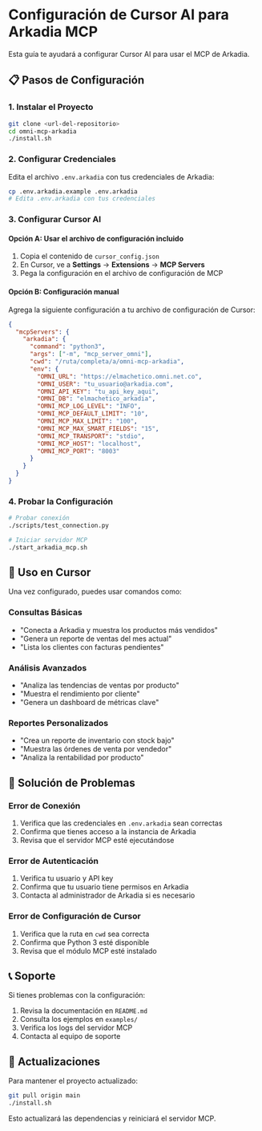 # Configuración de Cursor AI para Arkadia MCP

Esta guía te ayudará a configurar Cursor AI para usar el MCP de Arkadia.

## 📋 Pasos de Configuración

### 1. Instalar el Proyecto

```bash
git clone <url-del-repositorio>
cd omni-mcp-arkadia
./install.sh
```

### 2. Configurar Credenciales

Edita el archivo `.env.arkadia` con tus credenciales de Arkadia:

```bash
cp .env.arkadia.example .env.arkadia
# Edita .env.arkadia con tus credenciales
```

### 3. Configurar Cursor AI

#### Opción A: Usar el archivo de configuración incluido

1. Copia el contenido de `cursor_config.json`
2. En Cursor, ve a **Settings** → **Extensions** → **MCP Servers**
3. Pega la configuración en el archivo de configuración de MCP

#### Opción B: Configuración manual

Agrega la siguiente configuración a tu archivo de configuración de Cursor:

```json
{
  "mcpServers": {
    "arkadia": {
      "command": "python3",
      "args": ["-m", "mcp_server_omni"],
      "cwd": "/ruta/completa/a/omni-mcp-arkadia",
      "env": {
        "OMNI_URL": "https://elmachetico.omni.net.co",
        "OMNI_USER": "tu_usuario@arkadia.com",
        "OMNI_API_KEY": "tu_api_key_aqui",
        "OMNI_DB": "elmachetico_arkadia",
        "OMNI_MCP_LOG_LEVEL": "INFO",
        "OMNI_MCP_DEFAULT_LIMIT": "10",
        "OMNI_MCP_MAX_LIMIT": "100",
        "OMNI_MCP_MAX_SMART_FIELDS": "15",
        "OMNI_MCP_TRANSPORT": "stdio",
        "OMNI_MCP_HOST": "localhost",
        "OMNI_MCP_PORT": "8003"
      }
    }
  }
}
```

### 4. Probar la Configuración

```bash
# Probar conexión
./scripts/test_connection.py

# Iniciar servidor MCP
./start_arkadia_mcp.sh
```

## 🎯 Uso en Cursor

Una vez configurado, puedes usar comandos como:

### Consultas Básicas
- "Conecta a Arkadia y muestra los productos más vendidos"
- "Genera un reporte de ventas del mes actual"
- "Lista los clientes con facturas pendientes"

### Análisis Avanzados
- "Analiza las tendencias de ventas por producto"
- "Muestra el rendimiento por cliente"
- "Genera un dashboard de métricas clave"

### Reportes Personalizados
- "Crea un reporte de inventario con stock bajo"
- "Muestra las órdenes de venta por vendedor"
- "Analiza la rentabilidad por producto"

## 🔧 Solución de Problemas

### Error de Conexión
1. Verifica que las credenciales en `.env.arkadia` sean correctas
2. Confirma que tienes acceso a la instancia de Arkadia
3. Revisa que el servidor MCP esté ejecutándose

### Error de Autenticación
1. Verifica tu usuario y API key
2. Confirma que tu usuario tiene permisos en Arkadia
3. Contacta al administrador de Arkadia si es necesario

### Error de Configuración de Cursor
1. Verifica que la ruta en `cwd` sea correcta
2. Confirma que Python 3 esté disponible
3. Revisa que el módulo MCP esté instalado

## 📞 Soporte

Si tienes problemas con la configuración:

1. Revisa la documentación en `README.md`
2. Consulta los ejemplos en `examples/`
3. Verifica los logs del servidor MCP
4. Contacta al equipo de soporte

## 🔄 Actualizaciones

Para mantener el proyecto actualizado:

```bash
git pull origin main
./install.sh
```

Esto actualizará las dependencias y reiniciará el servidor MCP.
